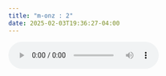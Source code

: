 ```yaml
---
title: "m-onz : 2"
date: 2025-02-03T19:36:27-04:00
---
```


<audio controls>
  <source src="/audio/m-onz2.mp3" type="audio/mpeg">
  Your browser does not support the audio element.
</audio>

